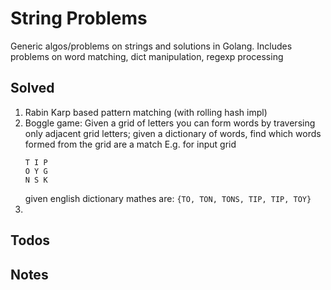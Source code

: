 # String Problems
Generic algos/problems on strings and solutions in Golang.
Includes problems on word matching, dict manipulation, regexp processing

## Solved
1. Rabin Karp based pattern matching (with rolling hash impl)
2. Boggle game:  Given a grid of letters you can form words by traversing only 
   adjacent grid letters;
   given a dictionary of words, find which words formed from the grid are a match
   E.g. for input grid 
   ```
   T I P
   O Y G
   N S K
   ``` 
   given english dictionary mathes are:
   `{TO, TON, TONS, TIP, TIP, TOY}`
3. 

## Todos

## Notes

